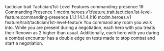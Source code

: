 <ability>
  <metadata>
    <class>tactician</class>
    <feature_type>trait</feature_type>
    <file_dpath>Tactician/1st-Level Features</file_dpath>
    <item_id>commanding-presence</item_id>
    <item_index>16</item_index>
    <item_name>Commanding Presence</item_name>
    <level>1</level>
    <scc>mcdm.heroes.v1:feature.trait.tactician.1st-level-feature:commanding-presence</scc>
    <scdc>1.1.1:14.1.4.1:16</scdc>
    <source>mcdm.heroes.v1</source>
    <type>feature/trait/tactician/1st-level-feature</type>
  </metadata>
  <effects>
    <effect type="mundane">You command any room you walk into. While you are present during a negotiation, each hero with you treats their Renown as 2 higher than usual. Additionally, each hero with you during a combat encounter has a double edge on tests made to stop combat and start a negotiation.</effect>
  </effects>
</ability>
